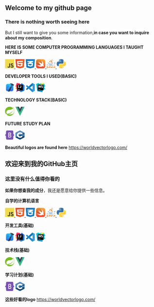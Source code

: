 ## Welcome to my github page
### There is nothing worth seeing here
But I still want to give you some information,**in case you want to inquire about my composition**.

**HERE IS SOME COMPUTER PROGRAMMING LANGUAGES I TAUGHT MYSELF**
<div>
    <a href="https://developer.mozilla.org/en-US/docs/Web/javascript">
        <img src = "/image/logo-javascript.svg" alt="java-script-icon" width = "30" height="30">
    </a>
    <a href="https://developer.mozilla.org/en-US/docs/Web/HTML>">
        <img src = "/image/html-1.svg" alt="html-icon" width = "30" height="30">
    </a>
    <a href = https://developer.mozilla.org/en-US/docs/Web/CSS/Reference>
        <img src = "/image/css-3.svg" alt="css-icon" width = "30" height="30">
    </a>
    <a href="https://developer.apple.com/swift/">
        <img src = "/image/swift-15.svg" alt="swift-icon" width = "30" height="30">
    </a>
    <a href="https://dev.java">
        <img src = "/image/java-4.svg" alt="java-icon" width = "30" height="30">
    </a>
    <a href = "https://python.org">
        <img src="/image/python-5.svg" alt="python-icon" width="30" height="30">
    </a>
</div>

**DEVELOPER TOOLS I USED(BASIC)**
<div>
    <img src="/image/xcode.png" width="30" height="30">
    <img src="/image/intellij-idea-1.svg" width="30" height="30">
    <img src="/image/visual-studio-code-1.svg" width="30" height="30">
    <img src="/image/webstorm-icon.svg" width="30" height="30">
</div>

**TECHNOLOGY STACK(BASIC)**
<div>
    <img src="/image/spring-3.svg" width="30" height="30">
    <img src="/image/vue-9.svg" width="30" height="30">
</div>

**FUTURE STUDY PLAN**
<div>
    <img src="/image/bootstrap-5-1.svg" width="30" height="30">
    <img src="/image/c.svg" width = "30" height = "30">
</div>

**Beautiful logos are found here**
https://worldvectorlogo.com/

## 欢迎来到我的GitHub主页
### 这里没有什么值得你看的
**如果你想查我的成分**，我还是愿意给你提供一些信息。

**自学的计算机语言**
<div>
    <a href="https://developer.mozilla.org/en-US/docs/Web/javascript">
        <img src = "/image/logo-javascript.svg" alt="java-script-icon" width = "30" height="30">
    </a>
    <a href="https://developer.mozilla.org/en-US/docs/Web/HTML>">
        <img src = "/image/html-1.svg" alt="html-icon" width = "30" height="30">
    </a>
    <a href = https://developer.mozilla.org/en-US/docs/Web/CSS/Reference>
        <img src = "/image/css-3.svg" alt="css-icon" width = "30" height="30">
    </a>
    <a href="https://developer.apple.com/swift/">
        <img src = "/image/swift-15.svg" alt="swift-icon" width = "30" height="30">
    </a>
    <a href="https://dev.java">
        <img src = "/image/java-4.svg" alt="java-icon" width = "30" height="30">
    </a>
    <a href = "https://python.org">
        <img src="/image/python-5.svg" alt="python-icon" width="30" height="30">
    </a>
</div>

**开发工具(基础)**
<div>
    <img src="/image/xcode.png" width="30" height="30">
    <img src="/image/intellij-idea-1.svg" width="30" height="30">
    <img src="/image/visual-studio-code-1.svg" width="30" height="30">
    <img src="/image/webstorm-icon.svg" width="30" height="30">
</div>

**技术栈(基础)**
<div>
    <img src="/image/spring-3.svg" width="30" height="30">
    <img src="/image/vue-9.svg" width="30" height="30">
</div>

**学习计划(基础)**
<div> 
    <img src="/image/bootstrap-5-1.svg" width="30" height="30">
    <img src="/image/c.svg" width = "30" height = "30">
</div>

**这些好看的logo**
https://worldvectorlogo.com/


